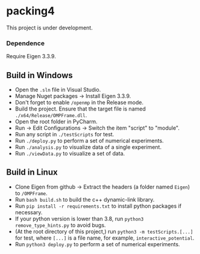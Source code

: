 # packing4
  This project is under development.

### Dependence
  Require Eigen 3.3.9.

## Build in Windows
  - Open the `.sln` file in Visual Studio.
  - Manage Nuget packages $\to$ Install Eigen 3.3.9.
  - Don't forget to enable `/openmp` in the Release mode.
  - Build the project. Ensure that the target file is named `./x64/Release/OMPFrame.dll`.
  - Open the root folder in PyCharm.
  - Run $\to$ Edit Configurations $\to$ Switch the item "script" to "module".
  - Run any script in `./testScripts` for test.
  - Run `./deploy.py` to perform a set of numerical experiments.
  - Run `./analysis.py` to visualize data of a single experiment.
  - Run `./viewData.py` to visualize a set of data.

## Build in Linux
  - Clone Eigen from github $\to$ Extract the headers (a folder named `Eigen`) to `/OMPFrame`.
  - Run `bash build.sh` to build the c++ dynamic-link library.
  - Run `pip install -r requirements.txt` to install python packages if necessary.
  - If your python version is lower than 3.8, run `python3 remove_type_hints.py` to avoid bugs.
  - (At the root directory of this project,) run `python3 -m testScripts.[...]` for test, where `[...]` is a file name, for example, `interactive_potential`.
  - Run `python3 deploy.py` to perform a set of numerical experiments.
